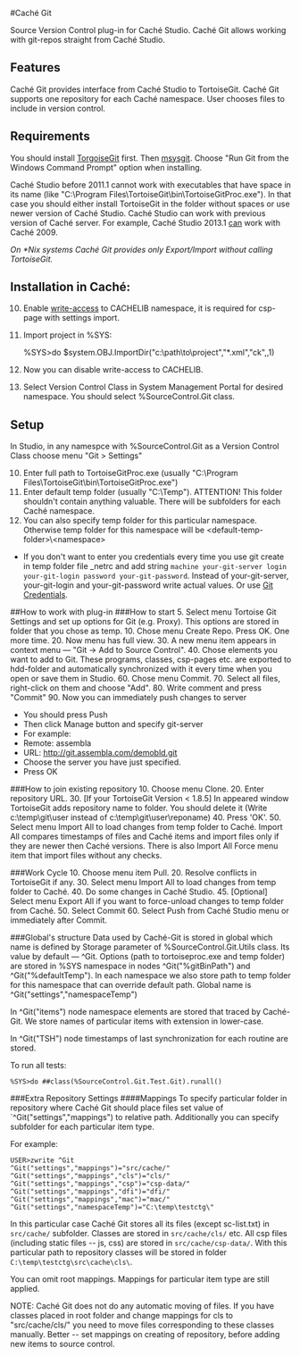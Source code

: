 #Caché Git 

Source Version Control plug-in for Caché Studio. Caché Git allows working with git-repos straight from Caché Studio.

## Features
Caché Git provides interface from Caché Studio to TortoiseGit. Caché Git supports one repository for each Caché namespace. User chooses files to include in version control.

## Requirements
You should install [TorgoiseGit](http://code.google.com/p/tortoisegit/) first. Then [msysgit](http://msysgit.github.com/). Choose "Run Git from the Windows Command Prompt" option when installing.

Caché Studio before 2011.1 cannot work with executables that have space in its name (like "C:\Program Files\TortoiseGit\bin\TortoiseGitProc.exe"). In that case you should either install TortoiseGit in the folder without spaces or use newer version of Caché Studio. Caché Studio can work with previous version of Caché server. For example, Caché Studio 2013.1 [can](http://docs.intersystems.com/cache_latest/csp/docbook/DocBook.UI.Page.cls?KEY=ISP_interop) work with Caché 2009.

_On *Nix systems Caché Git provides only Export/Import without calling TortoiseGit._

## Installation in Caché:
10. Enable [write-access](http://docs.intersystems.com/ens20151/csp/docbook/DocBook.UI.Page.cls?KEY=GSA_config#GSA_config_database_edit) to CACHELIB namespace, it is required for csp-page with settings import.
20. Import project in %SYS:

    %SYS>do $system.OBJ.ImportDir("c:\path\to\project","*.xml","ck",,1)

25. Now you can disable write-access to CACHELIB.
30. Select Version Control Class in System Management Portal for desired namespace. You should select %SourceControl.Git class.

## Setup
In Studio, in any namespce with %SourceControl.Git as a Version Control Class choose menu "Git > Settings"

10. Enter full path to TortoiseGitProc.exe (usually "C:\Program Files\TortoiseGit\bin\TortoiseGitProc.exe")
20. Enter default temp folder (usually "C:\Temp"). ATTENTION! This folder shouldn't contain anything valuable. There will be subfolders for each Caché  namespace.
30. You can also specify temp folder for this particular namespace. Otherwise temp folder for this namespace will be &lt;default-temp-folder>\\&lt;namespace>

  * If you don't want to enter you credentials every time you use git create in temp folder file _netrc and add string `machine your-git-server login your-git-login password your-git-password`.
Instead of your-git-server, your-git-login and your-git-password write actual values. Or use [Git Credentials](http://stackoverflow.com/a/15351702).


##How to work with plug-in
###How to start
5.  Select menu Tortoise Git Settings and set up options for Git (e.g. Proxy). This options are stored in folder that you chose as temp.
10. Chose menu Create Repo. Press OK. One more time.
20. Now menu has full view.
30. A new menu item appears in context menu — "Git -> Add to Source Control".
40. Chose elements you want to add to Git. These programs, classes, csp-pages etc. are exported to hdd-folder and automatically synchronized with it every time when you open or save them in Studio.
60. Chose menu Commit.
70. Select all files, right-click on them and choose "Add".
80. Write comment and press "Commit"
90. Now you can immediately push changes to server
  * You should press Push
  * Then click Manage button and specify git-server
  * For example:
  * Remote: assembla
  * URL: http://git.assembla.com/demobld.git
  * Choose the server you have just specified.
  * Press OK

###How to join existing repository
10. Choose menu Clone.
20. Enter repository URL.
30. [If your TortoiseGit Version < 1.8.5] In appeared window TortoiseGit adds repository name to folder. You should delete it (Write c:\temp\git\user instead of c:\temp\git\user\reponame)
40. Press 'OK'.
50. Select menu Import All to load changes from temp folder to Caché. Import All compares timestamps of files and Caché items and import files only if they are newer then Caché versions. There is also Import All Force menu item that import files without any checks.

###Work Cycle
10. Choose menu item Pull.
20. Resolve conflicts in TortoiseGit if any.
30. Select menu Import All to load changes from temp folder to Caché.
40. Do some changes in Caché Studio.
45. [Optional] Select menu Export All if you want to force-unload changes to temp folder from Caché.
50. Select Commit
60. Select Push from Caché Studio menu or immediately after Commit.

###Global's structure
Data used by Caché-Git is stored in global which name is defined by Storage parameter of %SourceControl.Git.Utils class. Its value by default — ^Git.
Options (path to tortoiseproc.exe and temp folder) are stored in %SYS namespace in nodes ^Git("%gitBinPath") and ^Git("%defaultTemp").
In each namespace we also store path to temp folder for this namespace that can override default path. Global name is ^Git("settings","namespaceTemp")

In ^Git("items") node namespace elements are stored that traced by Caché-Git. We store names of particular items with extension in lower-case.

In ^Git("TSH") node timestamps of last synchronization for each routine are stored.

To run all tests:
    
	%SYS>do ##class(%SourceControl.Git.Test.Git).runall()
	
###Extra Repository Settings
####Mappings
To specify particular folder in repository where Caché Git should place files set value of `^Git("settings","mappings") to relative path. Additionally you can specify subfolder for each particular item type.

For example:

	USER>zwrite ^Git
	^Git("settings","mappings")="src/cache/"
	^Git("settings","mappings","cls")="cls/"
	^Git("settings","mappings","csp")="csp-data/"
	^Git("settings","mappings","dfi")="dfi/"
	^Git("settings","mappings","mac")="mac/"
	^Git("settings","namespaceTemp")="C:\temp\testctg\"
	
In this particular case Caché Git stores all its files (except sc-list.txt) in `src/cache/` subfolder. Classes are stored in `src/cache/cls/` etc. All csp files (including static files -- js, css) are stored in `src/cache/csp-data/`. With this particular path to repository classes will be stored in folder `C:\temp\testctg\src\cache\cls\`.

You can omit root mappings. Mappings for particular item type are still applied.

NOTE: Caché Git does not do any automatic moving of files. If you have classes placed in root folder and change mappings for cls to "src/cache/cls/" you need to move files corresponding to these classes manually. Better -- set mappings on creating of repository, before adding new items to source control.
